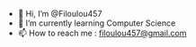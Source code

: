 - 👋 Hi, I’m @Filoulou457
- 🌱 I’m currently learning Computer Science 
- 📫 How to reach me : filoulou457@gmail.com


<!---
Filoulou457/Filoulou457 is a ✨ special ✨ repository because its `README.md` (this file) appears on your GitHub profile.
You can click the Preview link to take a look at your changes.
--->

